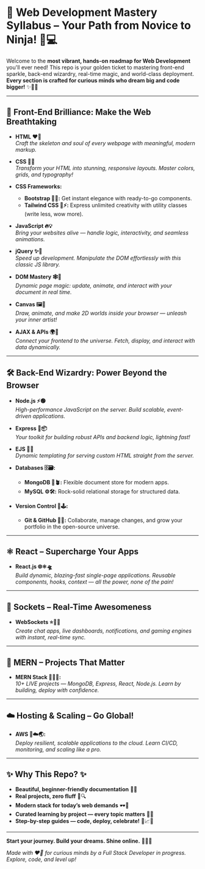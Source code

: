 # 🌟 Web Development Mastery Syllabus – Your Path from Novice to Ninja! 🚀💻

Welcome to the **most vibrant, hands-on roadmap for Web Development** you'll ever need! This repo is your golden ticket to mastering front-end sparkle, back-end wizardry, real-time magic, and world-class deployment. **Every section is crafted for curious minds who dream big and code bigger!** ✨🧑‍💻

---

## 🎉 Front-End Brilliance: Make the Web Breathtaking

- **HTML ❤️📝**  
  *Craft the skeleton and soul of every webpage with meaningful, modern markup.*

- **CSS 🎨🌈**  
  *Transform your HTML into stunning, responsive layouts. Master colors, grids, and typography!*

- **CSS Frameworks:**
  - **Bootstrap 🚀🧩:** Get instant elegance with ready-to-go components.
  - **Tailwind CSS 🦄⚡:** Express unlimited creativity with utility classes (write less, wow more).
  
- **JavaScript 🔥💡**  
  *Bring your websites alive — handle logic, interactivity, and seamless animations.*

- **jQuery ✨🔗**  
  *Speed up development. Manipulate the DOM effortlessly with this classic JS library.*

- **DOM Mastery 🕸️👀**  
  *Dynamic page magic: update, animate, and interact with your document in real time.*

- **Canvas 🖼️🎲**  
  *Draw, animate, and make 2D worlds inside your browser — unleash your inner artist!*

- **AJAX & APIs 🌍🔌**  
  *Connect your frontend to the universe. Fetch, display, and interact with data dynamically.*

---

## 🛠️ Back-End Wizardry: Power Beyond the Browser

- **Node.js ⚡🟢**  
  *High-performance JavaScript on the server. Build scalable, event-driven applications.*

- **Express 🚦📦**  
  *Your toolkit for building robust APIs and backend logic, lightning fast!*

- **EJS 📝✨**  
  *Dynamic templating for serving custom HTML straight from the server.*

- **Databases 🗄️🗃️:**
  - **MongoDB 🌱🪴:** Flexible document store for modern apps.
  - **MySQL ⚙️🛠️:** Rock-solid relational storage for structured data.
  
- **Version Control 🔗🕹️:**
  - **Git & GitHub 👾🐙:** Collaborate, manage changes, and grow your portfolio in the open-source universe.

---

## ⚛️ React – Supercharge Your Apps

- **React.js 🌐⚛️🛸**  
  *Build dynamic, blazing-fast single-page applications. Reusable components, hooks, context — all the power, none of the pain!*

---

## 📡 Sockets – Real-Time Awesomeness

- **WebSockets ⭐💬🔄**  
  *Create chat apps, live dashboards, notifications, and gaming engines with instant, real-time sync.*

---

## 💯 MERN – Projects That Matter

- **MERN Stack 🎲🌟💡:**  
  *10+ LIVE projects — MongoDB, Express, React, Node.js. Learn by building, deploy with confidence.*

---

## ☁️ Hosting & Scaling – Go Global!

- **AWS 🚀☁️🌏:**  
  *Deploy resilient, scalable applications to the cloud. Learn CI/CD, monitoring, and scaling like a pro.*

---

## ✨ Why This Repo? ✨

- **Beautiful, beginner-friendly documentation** 📖💫
- **Real projects, zero fluff** 🎯🔍
- **Modern stack for today’s web demands** 🕶️🔬
- **Curated learning by project — every topic matters** 🌱🎉
- **Step-by-step guides — code, deploy, celebrate!** 🥳📈💪

---

**Start your journey. Build your dreams. Shine online.** 🧠🌟🌐

*Made with ❤️🚀 for curious minds by a Full Stack Developer in progress. Explore, code, and level up!*
